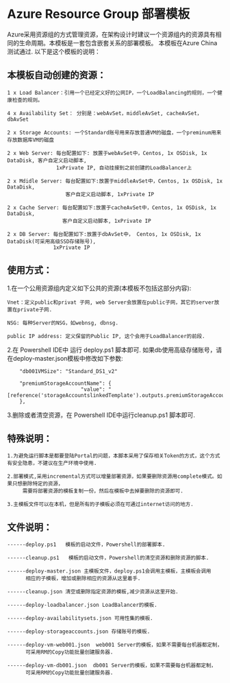 Azure Resource Group 部署模板
====
Azure采用资源组的方式管理资源，在架构设计时建议一个资源组内的资源具有相同的生命周期。本模板是一套包含嵌套关系的部署模板。
本模板在Azure China测试通过. 以下是这个模板的说明：

本模板自动创建的资源：
----
	1 x Load Balancer：引用一个已经定义好的公网IP，一个LoadBalancing的规则，一个健康检查的规则。
	
	4 x Availability Set： 分别是：webAvSet，middleAvSet, cacheAvSet，dbAvSet
	
	2 x Storage Accounts: 一个Standard账号用来存放普通VM的磁盘，一个preminum用来存放数据库VM的磁盘
	
	2 x Web Server: 每台配置如下: 放置于webAvSet中，Centos, 1x OSDisk, 1x DataDisk, 客户自定义启动脚本,
                  	1xPrivate IP, 自动挂接到之前创建的LoadBalancer上
	
	2 x Mdidle Server: 每台配置如下:放置于middleAvSet中，Centos, 1x OSDisk, 1x DataDisk, 
					   客户自定义启动脚本, 1xPrivate IP
	
	2 x Cache Server: 每台配置如下:放置于cacheAvSet中，Centos, 1x OSDisk, 1x DataDisk, 
					  客户自定义启动脚本, 1xPrivate IP
	
	2 x DB Server: 每台配置如下:放置于dbAvSet中， Centos, 1x OSDisk, 1x DataDisk(可采用高级SSD存储账号), 
	               1xPrivate IP

使用方式：
----
1.在一个公用资源组内定义如下公共的资源(本模板不包括这部分内容):

	Vnet：定义public和privat 子网, web Server会放置在public子网，其它的server放置在private子网.
	
	NSG: 每种Server的NSG，如webnsg, dbnsg.
	
	public IP address: 定义保留的Public IP, 这个会用于LoadBalancer的前段.

2.在 Powershell IDE中 运行 deploy.ps1 脚本即可.
	如果db使用高级存储账号，请在deploy-master.json模板中修改如下参数:
	
		"db001VMSize": "Standard_DS1_v2"
		
		"premiumStorageAccountName": {
							"value": "[reference('storageAccountslinkedTemplate').outputs.premiumStorageAccountName.value]"
		},
		
3.删除或者清空资源，在 Powershell IDE中运行cleanup.ps1 脚本即可.

特殊说明：
----
	1.为避免运行脚本是都要登陆Portal的问题，本脚本采用了保存相关Token的方式，这个方式有安全隐患，不建议在生产环境中使用.
	
	2.部署模式,采用incremental方式可以增量部署资源，如果要删除资源用complete模式。如果只想删除特定的资源，
		 需要将部署资源的模板复制一份，然后在模板中去掉要删除的资源即可.
		 
	3.主模板文件可以在本机，但是所有的子模板必须在可通过internet访问的地方.

文件说明：
----
	------deploy.ps1   模板的启动文件，Powershell的部署脚本.
	
	------cleanup.ps1   模板的启动文件，Powershell的清空资源和删除资源的脚本.
	
	------deploy-master.json 主模板文件，deploy.ps1会调用主模板，主模板会调用
	      相应的子模板，增加或删除相应的资源从这里着手.
							  
	------cleanup.json 清空或删除指定资源的模板,减少资源从这里开始.
	
	------deploy-loadbalancer.json LoadBalancer的模板.
	
	------deploy-availabilitysets.json 可用性集的模板.
	
	------deploy-storageaccounts.json 存储账号的模板.
	
	------deploy-vm-web001.json  web001 Server的模板，如果不需要每台机器都定制，
	      可采用RM的Copy功能批量创建服务器.
								 
	------deploy-vm-db001.json  db001 Server的模板，如果不需要每台机器都定制，
	      可采用RM的Copy功能批量创建服务器.

